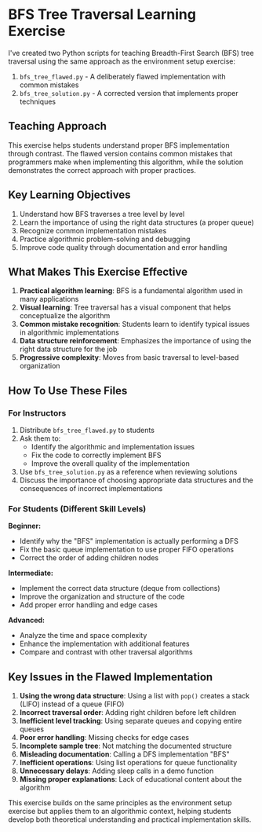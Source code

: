 # BFS Tree Traversal Learning Exercise

I've created two Python scripts for teaching Breadth-First Search (BFS) tree traversal using the same approach as the environment setup exercise:

1. `bfs_tree_flawed.py` - A deliberately flawed implementation with common mistakes
2. `bfs_tree_solution.py` - A corrected version that implements proper techniques

## Teaching Approach

This exercise helps students understand proper BFS implementation through contrast. The flawed version contains common mistakes that programmers make when implementing this algorithm, while the solution demonstrates the correct approach with proper practices.

## Key Learning Objectives

1. Understand how BFS traverses a tree level by level
2. Learn the importance of using the right data structures (a proper queue)
3. Recognize common implementation mistakes
4. Practice algorithmic problem-solving and debugging
5. Improve code quality through documentation and error handling

## What Makes This Exercise Effective

1. **Practical algorithm learning**: BFS is a fundamental algorithm used in many applications
2. **Visual learning**: Tree traversal has a visual component that helps conceptualize the algorithm
3. **Common mistake recognition**: Students learn to identify typical issues in algorithmic implementations
4. **Data structure reinforcement**: Emphasizes the importance of using the right data structure for the job
5. **Progressive complexity**: Moves from basic traversal to level-based organization

## How To Use These Files

### For Instructors

1. Distribute `bfs_tree_flawed.py` to students
2. Ask them to:
   - Identify the algorithmic and implementation issues
   - Fix the code to correctly implement BFS
   - Improve the overall quality of the implementation
3. Use `bfs_tree_solution.py` as a reference when reviewing solutions
4. Discuss the importance of choosing appropriate data structures and the consequences of incorrect implementations

### For Students (Different Skill Levels)

**Beginner:**

- Identify why the "BFS" implementation is actually performing a DFS
- Fix the basic queue implementation to use proper FIFO operations
- Correct the order of adding children nodes

**Intermediate:**

- Implement the correct data structure (deque from collections)
- Improve the organization and structure of the code
- Add proper error handling and edge cases

**Advanced:**

- Analyze the time and space complexity
- Enhance the implementation with additional features
- Compare and contrast with other traversal algorithms

## Key Issues in the Flawed Implementation

1. **Using the wrong data structure**: Using a list with `pop()` creates a stack (LIFO) instead of a queue (FIFO)
2. **Incorrect traversal order**: Adding right children before left children
3. **Inefficient level tracking**: Using separate queues and copying entire queues
4. **Poor error handling**: Missing checks for edge cases
5. **Incomplete sample tree**: Not matching the documented structure
6. **Misleading documentation**: Calling a DFS implementation "BFS"
7. **Inefficient operations**: Using list operations for queue functionality
8. **Unnecessary delays**: Adding sleep calls in a demo function
9. **Missing proper explanations**: Lack of educational content about the algorithm

This exercise builds on the same principles as the environment setup exercise but applies them to an algorithmic context, helping students develop both theoretical understanding and practical implementation skills.
